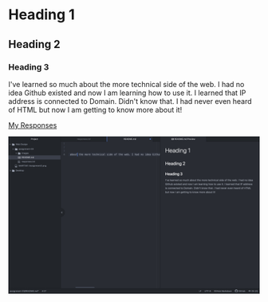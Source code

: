 # Heading 1
## Heading 2
### Heading 3
I've learned so much about the more technical side of the web. I had no idea Github existed and now I am learning how to use it. I learned that IP address is connected to Domain. Didn't know that. I had never even heard of HTML but now I am getting to know more about it!

[My Responses](./responses.txt)

![Screenshot](./images/Atom-Screenshot.png)
